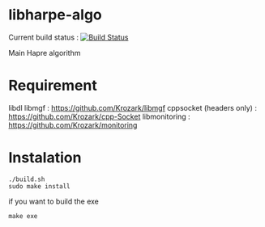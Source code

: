 libharpe-algo
=============

Current build status : 
[![Build Status](https://travis-ci.org/Krozark/libharpe-algo.png?branch=master)](https://travis-ci.org/Krozark/libharpe-algo)

Main Hapre algorithm

Requirement
===========

libdl
libmgf : https://github.com/Krozark/libmgf
cppsocket (headers only) :  https://github.com/Krozark/cpp-Socket
libmonitoring : https://github.com/Krozark/monitoring


Instalation
=============

    ./build.sh
    sudo make install


if you want to build the exe

    make exe


